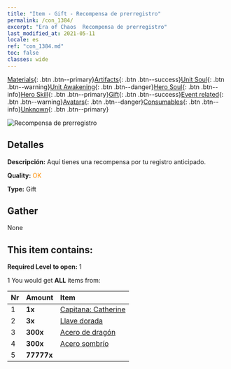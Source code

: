 ```yaml
---
title: "Item - Gift - Recompensa de prerregistro"
permalink: /con_1384/
excerpt: "Era of Chaos  Recompensa de prerregistro"
last_modified_at: 2021-05-11
locale: es
ref: "con_1384.md"
toc: false
classes: wide
---
```

 [Materials](/ItemsES/){: .btn .btn--primary}[Artifacts](/ItemsES/Artifacts/){: .btn .btn--success}[Unit Soul](/ItemsES/UnitSoul/){: .btn .btn--warning}[Unit Awakening](/ItemsES/UnitAwakening/){: .btn .btn--danger}[Hero Soul](/ItemsES/HeroSoul/){: .btn .btn--info}[Hero Skill](/ItemsES/HeroSkill/){: .btn .btn--primary}[Gift](/ItemsES/Gift/){: .btn .btn--success}[Event related](/ItemsES/Events/){: .btn .btn--warning}[Avatars](/ItemsES/Avatars/){: .btn .btn--danger}[Consumables](/ItemsES/Consumables/){: .btn .btn--info}[Unknown](/ItemsES/Unknown/){: .btn .btn--primary}

 ![Recompensa de prerregistro](/images/t/i_907182.png)

## Detalles
 **Descripción:** Aquí tienes una recompensa por tu registro anticipado.

 **Quality:** <span style="color: #FF8C00">OK</span>

 **Type:** Gift

## Gather

  None

## This item contains:

 **Required Level to open:** 1

 1 You would get **ALL** items  from:

  | Nr | Amount |     Item    |
  |:---|:-------|:------------|
  | 1 |  **1x** | [Capitana: Catherine](/ItemsES/con_1029/) |  | 
  | 2 |  **3x** | [Llave dorada](/ItemsES/con_783/) |  | 
  | 3 |  **300x** | [Acero de dragón](/ItemsES/con_880/) |  | 
  | 4 |  **300x** | [Acero sombrío](/ItemsES/con_881/) |  | 
  | 5 |  **77777x** | <i class="fas fa-coins"/> |  | 
